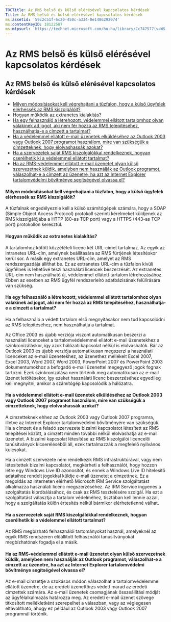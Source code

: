 ```yaml
---
TOCTitle: Az RMS belső és külső elérésével kapcsolatos kérdések
Title: Az RMS belső és külső elérésével kapcsolatos kérdések
ms:assetid: '59c2c51f-6c20-450c-a334-0e1486292074'
ms:contentKeyID: 18122587
ms:mtpsurl: 'https://technet.microsoft.com/hu-hu/library/Cc747577(v=WS.10)'
---
```


Az RMS belső és külső elérésével kapcsolatos kérdések
=====================================================

Az RMS belső és külső elérésével kapcsolatos kérdések
-----------------------------------------------------

-   [Milyen módosításokat kell végrehajtani a tűzfalon, hogy a külső ügyfelek elérhessék az RMS kiszolgálóit?](#bkmk_37)
-   [Hogyan működik az extranetes kialakítás?](#bkmk_38)
-   [Ha egy felhasználó a létrehozott, védelemmel ellátott tartalomhoz olyan valakinek ad jogot, aki nem fér hozzá az RMS telepítéséhez, használhatja-e a címzett a tartalmat?](#bkmk_39)
-   [Ha a védelemmel ellátott e-mail üzenetek elküldéséhez az Outlook 2003 vagy Outlook 2007 programot használom, mire van szükségük a címzetteknek, hogy elolvashassák azokat?](#bkmk_40)
-   [Ha a szervezetek saját RMS kiszolgálókkal rendelkeznek, hogyan cserélhetik ki a védelemmel ellátott tartalmat?](#bkmk_41)
-   [Ha az RMS-védelemmel ellátott e-mail üzenetet olyan külső szervezetnek küldik, amelyben nem használják az Outlook programot, válaszolhat-e a címzett az üzenetre, ha azt az Internet Explorer tartalomvédelmi bővítménye segítségével olvassa el?](#bkmk_42)

#### Milyen módosításokat kell végrehajtani a tűzfalon, hogy a külső ügyfelek elérhessék az RMS kiszolgálóit?

A tűzfalnak engedélyeznie kell a külső számítógépek számára, hogy a SOAP (Simple Object Access Protocol) protokoll szerinti kérelmeket küldjenek az RMS kiszolgálójába a HTTP (80-as TCP port) vagy a HTTPS (443-as TCP port) protokollon keresztül.

#### Hogyan működik az extranetes kialakítás?

A tartalomhoz kötött közzétételi licenc két URL-címet tartalmaz. Az egyik az intranetes URL-cím, amelynek beállítására az RMS fürtjének létesítéskor kerül sor. A másik egy extranetes URL-cím, amelyet az RMS rendszergazdája állíthat be. Ez az extranetes URL-cím a tűzfalon kívüli ügyfélnek is lehetővé teszi használati licencek beszerzését. Az extranetes URL-cím nem használható új, védelemmel ellátott tartalom létrehozásához. Ebben az esetben az RMS ügyfél rendszerleíró adatbázisának felülírására van szükség.

#### Ha egy felhasználó a létrehozott, védelemmel ellátott tartalomhoz olyan valakinek ad jogot, aki nem fér hozzá az RMS telepítéséhez, használhatja-e a címzett a tartalmat?

Ha a felhasználó a védett tartalom első megnyitásakor nem tud kapcsolódni az RMS telepítéséhez, nem használhatja a tartalmat.

Az Office 2003 és újabb verziója viszont automatikusan beszerzi a használati licenceket a tartalomvédelemmel ellátott e-mail üzenetekhez a szinkronizáláskor, így azok hálózati kapcsolat nélkül is elolvashatók. Bár az Outlook 2003 és újabb verziója automatikusan megszerzi a használati licenceket az e-mail üzenetekhez, az üzenethez mellékelt Excel 2007, Excel 2003, Word 2007, Word 2003, PowerPoint 2007 és PowerPoint 2003 dokumentumokhoz a befogadó e-mail üzenettel megegyező jogok fognak tartozni. Ezek szinkronizálása nem történik meg automatikusan az e-mail üzenet letöltésekor, így ezeket használati licenc beszerzéséhez egyedileg kell megnyitni, amikor a számítógép kapcsolódik a hálózatra.

#### Ha a védelemmel ellátott e-mail üzenetek elküldéséhez az Outlook 2003 vagy Outlook 2007 programot használom, mire van szükségük a címzetteknek, hogy elolvashassák azokat?

A címzetteknek ehhez az Outlook 2003 vagy Outlook 2007 programra, illetve az Internet Explorer tartalomvédelmi bővítményére van szükségük. Ha a címzett és a feladó szervezete bizalmi kapcsolatot létesített az RMS telepítései között, a címzett minden további nélkül elolvashatja az e-mail üzenetet. A bizalmi kapcsolat létesítése az RMS kiszolgálói licencelői tanúsítványok kicseréléséből áll, ezek tartalmazzák a megfelelő nyilvános kulcsokat.

Ha a címzett szervezete nem rendelkezik RMS infrastruktúrával, vagy nem létesítettek bizalmi kapcsolatot, megkérheti a felhasználót, hogy hozzon létre egy Windows Live ID azonosítót, és ennek a Windows Live ID hitelesítő adataihoz rendelt jogokkal küldje e-mail üzenetet a címzettnek. Ez a megoldás az interneten elérhető Microsoft IRM Service szolgáltatást alkalmazza használati licenc megszerzéséhez. Az IRM Service ingyenes a szolgáltatás kipróbálásához, és csak az RMS tesztelésére szolgál. Ha ezt a szolgáltatást választja a tartalom védelméhez, tisztában kell lennie azzal, hogy a szolgáltatás külön értesítés nélkül bármikor elérhetetlenné válhat.

#### Ha a szervezetek saját RMS kiszolgálókkal rendelkeznek, hogyan cserélhetik ki a védelemmel ellátott tartalmat?

Az RMS megbízható felhasználói tartományokat használ, amelyeknél az egyik RMS rendszeren előállított felhasználói tanúsítványokat megbízhatónak fogadja el a másik.

#### Ha az RMS-védelemmel ellátott e-mail üzenetet olyan külső szervezetnek küldik, amelyben nem használják az Outlook programot, válaszolhat-e a címzett az üzenetre, ha azt az Internet Explorer tartalomvédelmi bővítménye segítségével olvassa el?

Az e-mail címzettje a szokásos módon válaszolhat a tartalomvédelemmel ellátott üzenetre, de az eredeti üzenettörzs védett marad az eredeti címzettek számára. Az e-mail üzenetek csomagjának összeállítási módját az ügyfélalkalmazás határozza meg. Az eredeti e-mail üzenet szövege titkosított mellékletként szerepelhet a válaszban, vagy az véglegesen eltávolítható, ahogy ez például az Outlook 2003 vagy Outlook 2007 programnál történik.
